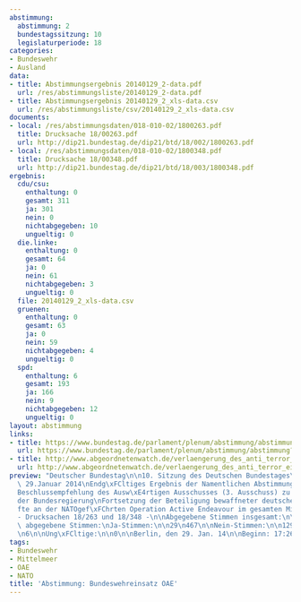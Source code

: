 ```yaml
---
abstimmung:
  abstimmung: 2
  bundestagssitzung: 10
  legislaturperiode: 18
categories:
- Bundeswehr
- Ausland
data:
- title: Abstimmungsergebnis 20140129_2-data.pdf
  url: /res/abstimmungsliste/20140129_2-data.pdf
- title: Abstimmungsergebnis 20140129_2_xls-data.csv
  url: /res/abstimmungsliste/csv/20140129_2_xls-data.csv
documents:
- local: /res/abstimmungsdaten/018-010-02/1800263.pdf
  title: Drucksache 18/00263.pdf
  url: http://dip21.bundestag.de/dip21/btd/18/002/1800263.pdf
- local: /res/abstimmungsdaten/018-010-02/1800348.pdf
  title: Drucksache 18/00348.pdf
  url: http://dip21.bundestag.de/dip21/btd/18/003/1800348.pdf
ergebnis:
  cdu/csu:
    enthaltung: 0
    gesamt: 311
    ja: 301
    nein: 0
    nichtabgegeben: 10
    ungueltig: 0
  die.linke:
    enthaltung: 0
    gesamt: 64
    ja: 0
    nein: 61
    nichtabgegeben: 3
    ungueltig: 0
  file: 20140129_2_xls-data.csv
  gruenen:
    enthaltung: 0
    gesamt: 63
    ja: 0
    nein: 59
    nichtabgegeben: 4
    ungueltig: 0
  spd:
    enthaltung: 6
    gesamt: 193
    ja: 166
    nein: 9
    nichtabgegeben: 12
    ungueltig: 0
layout: abstimmung
links:
- title: https://www.bundestag.de/parlament/plenum/abstimmung/abstimmung?id=249
  url: https://www.bundestag.de/parlament/plenum/abstimmung/abstimmung?id=249
- title: http://www.abgeordnetenwatch.de/verlaengerung_des_anti_terror_einsatzes_im_mittelmeer_oae-1105-547.html
  url: http://www.abgeordnetenwatch.de/verlaengerung_des_anti_terror_einsatzes_im_mittelmeer_oae-1105-547.html
preview: "Deutscher Bundestag\n\n10. Sitzung des Deutschen Bundestages\nam Mittwoch,\
  \ 29.Januar 2014\nEndg\xFCltiges Ergebnis der Namentlichen Abstimmung Nr. 2\n\n\
  Beschlussempfehlung des Ausw\xE4rtigen Ausschusses (3. Ausschuss) zu dem Antrag\n\
  der Bundesregierung\nFortsetzung der Beteiligung bewaffneter deutscher Streitkr\xE4\
  fte an der NATOgef\xFChrten Operation Active Endeavour im gesamten Mittelmeer\n\
  - Drucksachen 18/263 und 18/348 -\n\nAbgegebene Stimmen insgesamt:\n\n602\n\nNicht\
  \ abgegebene Stimmen:\nJa-Stimmen:\n\n29\n467\n\nNein-Stimmen:\n\n129\n\nEnthaltungen:\n\
  \n6\n\nUng\xFCltige:\n\n0\n\nBerlin, den 29. Jan. 14\n\nBeginn: 17:26\nEnde: 17:29\n"
tags:
- Bundeswehr
- Mittelmeer
- OAE
- NATO
title: 'Abstimmung: Bundeswehreinsatz OAE'
---
```

